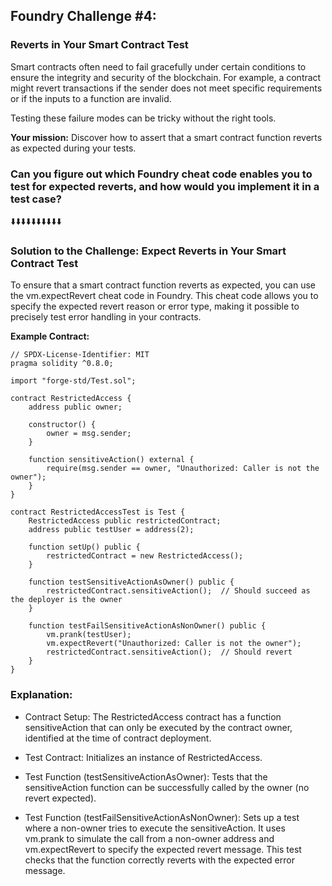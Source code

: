 ## Foundry Challenge #4:
### Reverts in Your Smart Contract Test

Smart contracts often need to fail gracefully under certain conditions to ensure the integrity and security of the blockchain. For example, a contract might revert transactions if the sender does not meet specific requirements or if the inputs to a function are invalid.

Testing these failure modes can be tricky without the right tools.

**Your mission:**
Discover how to assert that a smart contract function reverts as expected during your tests.

### Can you figure out which Foundry cheat code enables you to test for expected reverts, and how would you implement it in a test case?

:arrow_down::arrow_down::arrow_down::arrow_down::arrow_down::arrow_down::arrow_down::arrow_down::arrow_down::arrow_down:

### Solution to the Challenge: Expect Reverts in Your Smart Contract Test

To ensure that a smart contract function reverts as expected, you can use the vm.expectRevert cheat code in Foundry. This cheat code allows you to specify the expected revert reason or error type, making it possible to precisely test error handling in your contracts.

**Example Contract:**

```solidity
// SPDX-License-Identifier: MIT
pragma solidity ^0.8.0;

import "forge-std/Test.sol";

contract RestrictedAccess {
    address public owner;

    constructor() {
        owner = msg.sender;
    }

    function sensitiveAction() external {
        require(msg.sender == owner, "Unauthorized: Caller is not the owner");
    }
}

contract RestrictedAccessTest is Test {
    RestrictedAccess public restrictedContract;
    address public testUser = address(2);

    function setUp() public {
        restrictedContract = new RestrictedAccess();
    }

    function testSensitiveActionAsOwner() public {
        restrictedContract.sensitiveAction();  // Should succeed as the deployer is the owner
    }

    function testFailSensitiveActionAsNonOwner() public {
        vm.prank(testUser);
        vm.expectRevert("Unauthorized: Caller is not the owner");
        restrictedContract.sensitiveAction();  // Should revert
    }
}
```

### Explanation:

- Contract Setup: The RestrictedAccess contract has a function sensitiveAction that can only be executed by the contract owner, identified at the time of contract deployment.
  
- Test Contract: Initializes an instance of RestrictedAccess.
  
- Test Function (testSensitiveActionAsOwner): Tests that the sensitiveAction function can be successfully called by the owner (no revert expected).
  
- Test Function (testFailSensitiveActionAsNonOwner): Sets up a test where a non-owner tries to execute the sensitiveAction. It uses vm.prank to simulate the call from a non-owner address and vm.expectRevert to specify the expected revert message. This test checks that the function correctly reverts with the expected error message.

